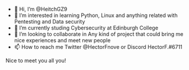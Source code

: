 - 👋 Hi, I’m @HeitchGZ9
- 👀 I’m interested in learning Python, Linux and anything related with Pentesting and Data security
- 🌱 I’m currently studing Cybersecurity at Edinburgh College
- 💞️ I’m looking to collaborate in Any kind of project that could bring me nice experiences and meet new people
- 📫 How to reach me Twitter @HectorFnove or Discord HectorF.#6711

Nice to meet you all you!

<!---
HeitchGZ9/HeitchGZ9 is a ✨ special ✨ repository because its `README.md` (this file) appears on your GitHub profile.
You can click the Preview link to take a look at your changes.
--->
